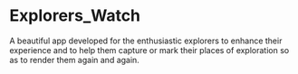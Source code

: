 # Explorers_Watch
A beautiful app developed for the enthusiastic explorers to enhance their experience and to help them capture or mark their places of
exploration so as to render them again and again.

